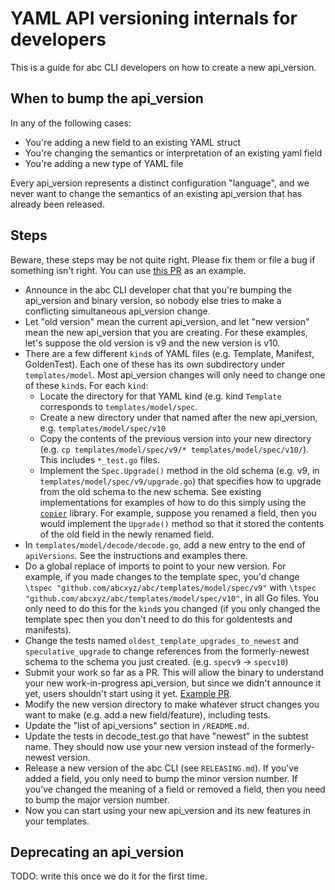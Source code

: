 # YAML API versioning internals for developers

This is a guide for abc CLI developers on how to create a new api_version.

## When to bump the api_version

In any of the following cases:

- You're adding a new field to an existing YAML struct
- You're changing the semantics or interpretation of an existing yaml field
- You're adding a new type of YAML file

Every api_version represents a distinct configuration "language", and we never
want to change the semantics of an existing api_version that has already been
released.

## Steps

Beware, these steps may be not quite right. Please fix them or file a bug if
something isn't right. You can use
[this PR](https://github.com/abcxyz/abc/pull/319) as an example.

- Announce in the abc CLI developer chat that you're bumping the api_version and
  binary version, so nobody else tries to make a conflicting simultaneous
  api_version change.
- Let "old version" mean the current api_version, and let "new version" mean the
  new api_version that you are creating. For these examples, let's suppose the
  old version is v9 and the new version is v10.
- There are a few different `kind`s of YAML files (e.g. Template, Manifest,
  GoldenTest). Each one of these has its own subdirectory under
  `templates/model`. Most api_version changes will only need to change one of
  these `kind`s. For each `kind`:
  - Locate the directory for that YAML kind (e.g. kind `Template` corresponds to
    `templates/model/spec`.
  - Create a new directory under that named after the new api_version, e.g.
    `templates/model/spec/v10`
  - Copy the contents of the previous version into your new directory (e.g.
    `cp templates/model/spec/v9/* templates/model/spec/v10/`). This includes
    `*_test.go` files.
  - Implement the `Spec.Upgrade()` method in the old schema (e.g. v9, in
    `templates/model/spec/v9/upgrade.go`) that specifies how to upgrade from the
    old schema to the new schema. See existing implementations for examples of
    how to do this simply using the
    [`copier`](https://pkg.go.dev/github.com/jinzhu/copier) library. For
    example, suppose you renamed a field, then you would implement the
    `Upgrade()` method so that it stored the contents of the old field in the
    newly renamed field.
- In `templates/model/decode/decode.go`, add a new entry to the end of
  `apiVersions`. See the instructions and examples there.
- Do a global replace of imports to point to your new version. For example, if
  you made changes to the template spec, you'd change
  `\tspec "github.com/abcxyz/abc/templates/model/spec/v9"` with
  `\tspec "github.com/abcxyz/abc/templates/model/spec/v10"`, in all Go files.
  You only need to do this for the `kind`s you changed (if you only changed the
  template spec then you don't need to do this for goldentests and manifests).
- Change the tests named `oldest_template_upgrades_to_newest` and
  `speculative_upgrade` to change references from the formerly-newest schema to
  the schema you just created. (e.g. `specv9` -> `specv10`)
- Submit your work so far as a PR. This will allow the binary to understand your
  new work-in-progress api_version, but since we didn't announce it yet, users
  shouldn't start using it yet.
  [Example PR](https://github.com/abcxyz/abc/pull/319).
- Modify the new version directory to make whatever struct changes you want to
  make (e.g. add a new field/feature), including tests.
- Update the "list of api_versions" section in `/README.md`.
- Update the tests in decode_test.go that have "newest" in the subtest name.
  They should now use your new version instead of the formerly-newest version.
- Release a new version of the abc CLI (see `RELEASING.md`). If you've added a
  field, you only need to bump the minor version number. If you've changed the
  meaning of a field or removed a field, then you need to bump the major version
  number.
- Now you can start using your new api_version and its new features in your
  templates.

## Deprecating an api_version

TODO: write this once we do it for the first time.
